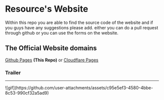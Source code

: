 # Resource's Website

Within this repo you are able to find the source code of the website and if you guys have any suggestions please add. either you can do a pull request through github or you can use the forms on the website.

## The Official Website domains


<a href="https://el3ctricfx.github.io/website">Github Pages</a> <b>(This Repo)</b> or <a href="https://electricproductions.pages.dev/">Cloudflare Pages</a>


### Trailer
<hr>
![gif](https://github.com/user-attachments/assets/c95e5ef3-4580-4bbe-8c53-990cf32a5ad9)


